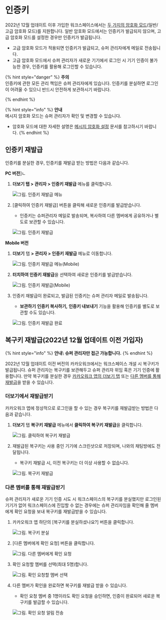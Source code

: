 # 인증키

2022년 12월 업데이트 이후 가입한 워크스페이스에서는 [두 가지의 암호화 모드](https://www.notion.so/8fde24a199164eb6841c1549e7474fea)(일반/고급 암호화 모드)를 지원합니다. 일반 암호화 모드에서는 인증키가 발급되지 않으며, 고급 암호화 모드를 설정한 경우만 인증키가 발급됩니다.

* 고급 암호화 모드가 적용되면 인증키가 발급되고, 슈퍼 관리자에게 메일로 전송됩니다.
* 고급 암호화 모드에서 슈퍼 관리자가 새로운 기기에서 로그인 시 기기 인증이 불가능한 경우, 인증키를 활용해 로그인할 수 있습니다.

{% hint style="danger" %}
**주의**<br>
인증키에 관한 모든 관리 책임은 슈퍼 관리자에게 있습니다. 인증키를 분실하면 로그인이 어려울 수 있으니 반드시 안전하게 보관하시기 바랍니다.

{% endhint %}

{% hint style="info" %}
**안내**\
메시지 암호화 모드는 슈퍼 관리자가 확인 및 변경할 수 있습니다.
* 암호화 모드에 대한 자세한 설명은 [메시지 암호화 설정](https://www.notion.so/8fde24a199164eb6841c1549e7474fea) 문서를 참고하시기 바랍니다. 
{% endhint %}

## 인증키 재발급
인증키를 분실한 경우, 인증키를 재발급 받는 방법은 다음과 같습니다.

**PC 버전**]ㄴ
1.  **더보기 탭 > 관리자 > 인증키 재발급** 메뉴를 클릭합니다.

    ![그림. 인증키 재발급 메뉴](https://s3-us-west-2.amazonaws.com/secure.notion-static.com/1535d4eb-3887-4fb8-9da4-069943369d0e/%EC%9D%B8%EC%A6%9D%ED%82%A4\_%EC%9E%AC%EB%B0%9C%EA%B8%89\_%EB%A9%94%EB%89%B4.png)


2.  [클릭하여 인증키 재발급] 버튼을 클릭해 새로운 인증키를 발급받습니다.

    * 인증키는 슈퍼관리자 메일로 발송되며, 복사하여 다른 멤버에게 공유하거나 별도로 보관할 수 있습니다.

    ![그림. 인증키 재발급](https://s3-us-west-2.amazonaws.com/secure.notion-static.com/16256701-74d3-442e-96d9-be664574a825/%EC%9D%B8%EC%A6%9D%ED%82%A4\_%EC%9E%AC%EB%B0%9C%EA%B8%89\_\(1\).png)



**Mobile 버전**

1.  **더보기** 탭 **> 관리자 > 인증키 재발급** 메뉴로 이동합니다.

    ![그림. 인증키 재발급 메뉴(Mobile)](https://s3-us-west-2.amazonaws.com/secure.notion-static.com/7f36229a-d055-45d6-9389-8849c7d8b387/%EB%A9%94%EC%8B%9C%EC%A7%80\_%EC%95%94%ED%98%B8%ED%99%94.png)


2.  **터치하여 인증키 재발급**을 선택하여 새로운 인증키를 발급받습니다.

    ![그림. 인증키 재발급(Mobile)](https://s3-us-west-2.amazonaws.com/secure.notion-static.com/1149825b-1c1d-44a3-b8cc-e7af8644937e/%EC%9D%B8%EC%A6%9D%ED%82%A4\_%EC%9E%AC%EB%B0%9C%EA%B8%89\_\(2\).png)


3.  인증키 재발급이 완료되고, 발급된 인증키는 슈퍼 관리자 메일로 발송됩니다.

    * **보관하기** **인증키 복사하기,** **인증키 내보내기** 기능을 활용해 인증키를 별도로 보관할 수도 있습니다.

    ![그림. 인증키 재발급 완료](https://s3-us-west-2.amazonaws.com/secure.notion-static.com/122b274d-74eb-42d3-ae6f-61c2fd73c17c/%EC%9D%B8%EC%A6%9D%ED%82%A4\_%EC%9E%AC%EB%B0%9C%EA%B8%89\_%EC%99%84%EB%A3%8C.png)



## 복구키 재발급(**2022년 12월 업데이트 이전 가입자**)

{% hint style="info" %}
**안내**\ **슈퍼 관리자만 접근 가능합니다.**
{% endhint %}

2022년 12월 업데이트 이전 버전의 카카오워크에서는 워크스페이스 개설 시 복구키가 발급됩니다. 슈퍼 관리자는 복구키를 보관해두고 슈퍼 관리자 위임 혹은 기기 인증에 활용합니다. 만약 복구키를 분실한 경우 [카카오워크 앱의 더보기 탭](https://www.notion.so/3682c3bd61314b4090e104eecec2070a) 또는 [다른 멤버를 통해 재발급](https://www.notion.so/3682c3bd61314b4090e104eecec2070a)을 받을 수 있습니다.

### 더보기에서 재발급받기

카카오워크 앱에 정상적으로 로그인을 할 수 있는 경우 복구키를 재발급받는 방법은 다음과 같습니다.

1.  **더보기** 탭 **복구키 재발급** 메뉴에서 **클릭하여 복구키 재발급**을 클릭합니다.

    ![그림. 클릭하여 복구키 재발급](https://s3-us-west-2.amazonaws.com/secure.notion-static.com/39986e95-c5d4-459c-b6af-62b0265d657c/%E1%84%87%E1%85%A9%E1%86%A8%E1%84%80%E1%85%AE%E1%84%8F%E1%85%B5\_%E1%84%8C%E1%85%A2%E1%84%87%E1%85%A1%E1%86%AF%E1%84%80%E1%85%B3%E1%86%B8.png)


2.  재발급된 복구키는 사용 중인 기기에 스크린샷으로 저장되며, 나와의 채팅방에도 전달됩니다.

    * 복구키 재발급 시, 이전 복구키는 더 이상 사용할 수 없습니다.

    ![그림. 복구키 재발급](https://s3-us-west-2.amazonaws.com/secure.notion-static.com/6cd252c8-4b2c-4ca6-89cb-1aae95229af0/%E1%84%87%E1%85%A9%E1%86%A8%E1%84%80%E1%85%AE%E1%84%8F%E1%85%B5\_%E1%84%8C%E1%85%A2%E1%84%87%E1%85%A1%E1%86%AF%E1%84%80%E1%85%B3%E1%86%B8-1.png)


### 다른 멤버를 통해 재발급받기

슈퍼 관리자가 새로운 기기 인증 시도 시 워크스페이스의 복구키를 분실했지만 로그인된 기기가 없어 워크스페이스에 진입할 수 없는 경우에는 슈퍼 관리자임을 확인해 줄 멤버에게 확인 요청을 보내 복구키를 재발급받을 수 있습니다.

1.  카카오워크 앱 하단의 [복구키를 분실하셨나요?] 버튼을 클릭합니다.

    ![그림. 복구키 분실](https://s3-us-west-2.amazonaws.com/secure.notion-static.com/90dc7656-f6bd-4c22-a8eb-2b0dd35a06a4/Untitled.png)


2.  [다른 멤버에게 확인 요청] 버튼을 클릭합니다.

    ![그림. 다른 멤버에게 확인 요청](https://s3-us-west-2.amazonaws.com/secure.notion-static.com/a81826ba-cdc4-4b08-b47f-294dca155ce6/Untitled.png)


3.  확인 요청할 멤버를 선택(최대 5명)합니다.

    ![그림. 확인 요청할 멤버 선택](https://s3-us-west-2.amazonaws.com/secure.notion-static.com/89655e1a-4b1f-4bb3-ab7d-18f228c28074/Untitled.png)


4.  다른 멤버가 확인을 완료하면 복구키를 재발급 받을 수 있습니다.

    * 확인 요청 멤버 중 1명이라도 확인 요청을 승인하면, 인증이 완료되어 새로운 복구키를 발급할 수 있습니다.

    ![그림. 확인 요청 알림 전송](https://s3-us-west-2.amazonaws.com/secure.notion-static.com/43e730c2-8cda-4a40-a440-c2e6801107b1/Untitled.png)
